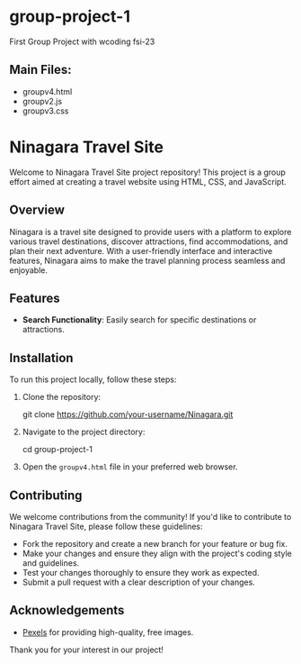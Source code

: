 # group-project-1
First Group Project with wcoding fsi-23

## Main Files:

- groupv4.html
- groupv2.js
- groupv3.css


# Ninagara Travel Site

Welcome to Ninagara Travel Site project repository! This project is a group effort aimed at creating a travel website using HTML, CSS, and JavaScript.

## Overview

Ninagara is a travel site designed to provide users with a platform to explore various travel destinations, discover attractions, find accommodations, and plan their next adventure. With a user-friendly interface and interactive features, Ninagara aims to make the travel planning process seamless and enjoyable.

## Features

- **Search Functionality**: Easily search for specific destinations or attractions.

## Installation

To run this project locally, follow these steps:

1. Clone the repository:

   git clone https://github.com/your-username/Ninagara.git

3. Navigate to the project directory:

   cd group-project-1

5. Open the `groupv4.html` file in your preferred web browser.


## Contributing

We welcome contributions from the community! If you'd like to contribute to Ninagara Travel Site, please follow these guidelines:

- Fork the repository and create a new branch for your feature or bug fix.
- Make your changes and ensure they align with the project's coding style and guidelines.
- Test your changes thoroughly to ensure they work as expected.
- Submit a pull request with a clear description of your changes.

## Acknowledgements

- [Pexels](https://www.pexels.com/) for providing high-quality, free images.


Thank you for your interest in our project!

